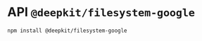 # API `@deepkit/filesystem-google`

```shell
npm install @deepkit/filesystem-google
```


<api-docs package="@deepkit/filesystem-google"></api-docs>